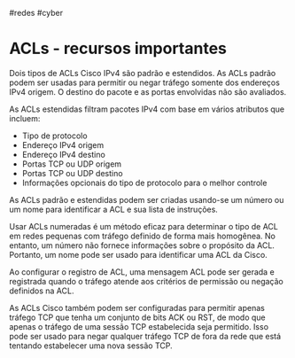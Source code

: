 #redes #cyber
# ACLs - recursos importantes

Dois tipos de ACLs Cisco IPv4 são padrão e estendidos. As ACLs padrão podem ser usadas para permitir ou negar tráfego somente dos endereços IPv4 origem. O destino do pacote e as portas envolvidas não são avaliados.

As ACLs estendidas filtram pacotes IPv4 com base em vários atributos que incluem:

- Tipo de protocolo
- Endereço IPv4 origem
- Endereço IPv4 destino
- Portas TCP ou UDP origem
- Portas TCP ou UDP destino
- Informações opcionais do tipo de protocolo para o melhor controle

As ACLs padrão e estendidas podem ser criadas usando-se um número ou um nome para identificar a ACL e sua lista de instruções.

Usar ACLs numeradas é um método eficaz para determinar o tipo de ACL em redes pequenas com tráfego definido de forma mais homogênea. No entanto, um número não fornece informações sobre o propósito da ACL. Portanto, um nome pode ser usado para identificar uma ACL da Cisco.

Ao configurar o registro de ACL, uma mensagem ACL pode ser gerada e registrada quando o tráfego atende aos critérios de permissão ou negação definidos na ACL.

As ACLs Cisco também podem ser configuradas para permitir apenas tráfego TCP que tenha um conjunto de bits ACK ou RST, de modo que apenas o tráfego de uma sessão TCP estabelecida seja permitido. Isso pode ser usado para negar qualquer tráfego TCP de fora da rede que está tentando estabelecer uma nova sessão TCP.



























